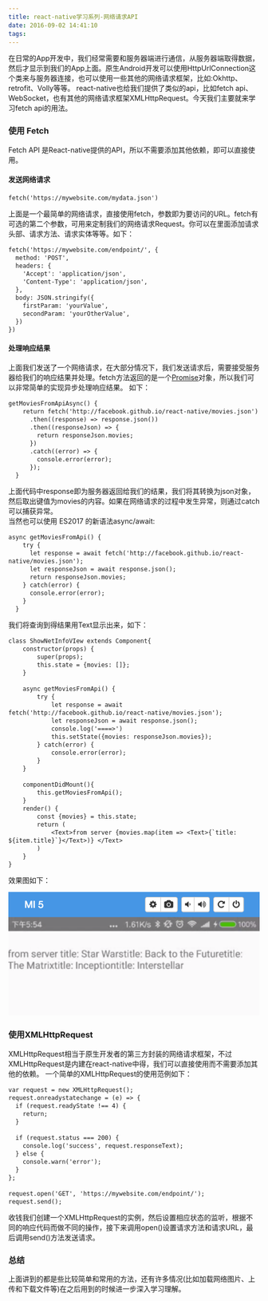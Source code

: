 ```yaml
---
title: react-native学习系列-网络请求API
date: 2016-09-02 14:41:10
tags:
---
```

在日常的App开发中，我们经常需要和服务器端进行通信，从服务器端取得数据，然后才显示到我们的App上面。原生Android开发可以使用HttpUrlConnection这个类来与服务器连接，也可以使用一些其他的网络请求框架，比如:Okhttp、retrofit、Volly等等。
react-native也给我们提供了类似的api，比如fetch api、WebSocket，也有其他的网络请求框架XMLHttpRequest。今天我们主要就来学习fetch api的用法。

### 使用 Fetch
Fetch API 是React-native提供的API，所以不需要添加其他依赖，即可以直接使用。

#### 发送网络请求
  
```
fetch('https://mywebsite.com/mydata.json')
```

上面是一个最简单的网络请求，直接使用fetch，参数即为要访问的URL。fetch有可选的第二个参数，可用来定制我们的网络请求Request。你可以在里面添加请求头部、请求方法、请求实体等等。如下：  

```
fetch('https://mywebsite.com/endpoint/', {
  method: 'POST',
  headers: {
    'Accept': 'application/json',
    'Content-Type': 'application/json',
  },
  body: JSON.stringify({
    firstParam: 'yourValue',
    secondParam: 'yourOtherValue',
  })
})

```

#### 处理响应结果
上面我们发送了一个网络请求，在大部分情况下，我们发送请求后，需要接受服务器给我们的响应结果并处理。fetch方法返回的是一个[Promise](https://developer.mozilla.org/en-US/docs/Web/JavaScript/Reference/Global_Objects/Promise)对象，所以我们可以非常简单的实现异步处理响应结果。 如下： 

```
getMoviesFromApiAsync() {
    return fetch('http://facebook.github.io/react-native/movies.json')
      .then((response) => response.json())
      .then((responseJson) => {
        return responseJson.movies;
      })
      .catch((error) => {
        console.error(error);
      });
  }
```
上面代码中response即为服务器返回给我们的结果，我们将其转换为json对象，然后取出键值为movies的内容。如果在网络请求的过程中发生异常，则通过catch可以捕获异常。  
当然也可以使用 ES2017 的新语法async/await:  

```
async getMoviesFromApi() {
    try {
      let response = await fetch('http://facebook.github.io/react-native/movies.json');
      let responseJson = await response.json();
      return responseJson.movies;
    } catch(error) {
      console.error(error);
    }
  }
```

我们将查询到得结果用Text显示出来，如下：
  
```
class ShowNetInfoVIew extends Component{
	constructor(props) {
		super(props);
  		this.state = {movies: []};
	}

	async getMoviesFromApi() {
    	try {
      		let response = await fetch('http://facebook.github.io/react-native/movies.json');
      		let responseJson = await response.json();
      		console.log('====>')
      		this.setState({movies: responseJson.movies});
    	} catch(error) {
      		console.error(error);
    	}
	}

	componentDidMount(){
		this.getMoviesFromApi();
	}
	render() {
		const {movies} = this.state;
		return (
			<Text>from server {movies.map(item => <Text>{`title: ${item.title}`}</Text>)} </Text>
		)
	}
}
```
效果图如下：  

![](/img/7/show-movies.png)


### 使用XMLHttpRequest
XMLHttpRequest相当于原生开发者的第三方封装的网络请求框架，不过XMLHttpRequest是内建在react-native中得，我们可以直接使用而不需要添加其他的依赖。
一个简单的XMLHttpRequest的使用范例如下：  

```
var request = new XMLHttpRequest();
request.onreadystatechange = (e) => {
  if (request.readyState !== 4) {
    return;
  }

  if (request.status === 200) {
    console.log('success', request.responseText);
  } else {
    console.warn('error');
  }
};

request.open('GET', 'https://mywebsite.com/endpoint/');
request.send();
```
收钱我们创建一个XMLHttpRequest的实例，然后设置相应状态的监听，根据不同的响应代码而做不同的操作，接下来调用open()设置请求方法和请求URL，最后调用send()方法发送请求。

### 总结
上面讲到的都是些比较简单和常用的方法，还有许多情况(比如加载网络图片、上传和下载文件等)在之后用到的时候进一步深入学习理解。  


















